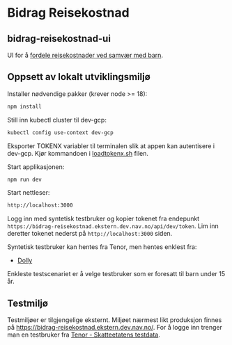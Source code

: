 # Bidrag Reisekostnad

## bidrag-reisekostnad-ui
UI for å [fordele reisekostnader ved samvær med barn](https://www.nav.no/fordele-reisekostnader).

## Oppsett av lokalt utviklingsmiljø

Installer nødvendige pakker (krever node >= 18):
```bash
npm install
```

Still inn kubectl cluster til dev-gcp:
```bash
kubectl config use-context dev-gcp
```

Eksporter TOKENX variabler til terminalen slik at appen kan autentisere i 
dev-gcp. Kjør kommandoen i [loadtokenx.sh](loadtokenx.sh) filen.


Start applikasjonen:
```bash
npm run dev
```

Start nettleser:
```bash
http://localhost:3000
```

Logg inn med syntetisk testbruker og kopier tokenet fra endepunkt 
```https://bidrag-reisekostnad.ekstern.dev.nav.no/api/dev/token```.
Lim inn deretter tokenet nederst på ``http://localhost:3000`` siden.

Syntetisk testbruker kan hentes fra Tenor, men hentes enklest fra:
* [Dolly](https://dolly.ekstern.dev.nav.no/)

Enkleste testscenariet er å velge testbruker som er foresatt til barn under 
  15 år.

## Testmiljø

Testmiljøer er tilgjengelige eksternt. Miljøet nærmest likt produksjon finnes
på https://bidrag-reisekostnad.ekstern.dev.nav.no/. For å logge inn trenger man en
testbruker fra [Tenor - Skatteetatens testdata](https://www.skatteetaten.no/skjema/testdata/).
